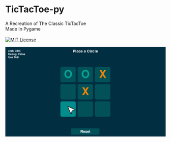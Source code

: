 # TicTacToe-py
A Recreation of The Classic TicTacToe
<br>
Made In Pygame
<br>
<br>
[![MIT License](https://img.shields.io/badge/License-MIT-blue.svg)](https://choosealicense.com/licenses/mit/)

<img src="Images/Run.png">
